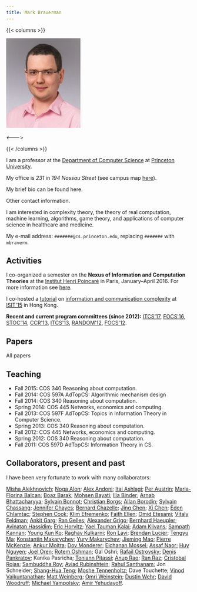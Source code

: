 ```yaml
---
title: Mark Braverman
---
```


<!-- markdownlint-capture -->
<!-- markdownlint-disable MD033 -->

<!-- markdownlint-restore -->

{{< columns >}} <!-- begin columns block -->

![Mark Braverman professional headshot, 2019](/media/Braverman-2019-small.png)

<---> <!-- magic sparator, between columns -->

{{< /columns >}}

I am a professor at the [Department of Computer Science](https://www.cs.princeton.edu/)
at [Princeton University](https://www.princeton.edu/).

My office is *231* in *194 Nassau Street* (see campus map
[here](https://m.princeton.edu/default/map/map?filter=194%20Nassau&_recenter=true)).

My brief bio can be found here.

Other contact information.

I am interested in complexity theory, the theory of real computation, machine learning, algorithms, game theory, and applications of computer science in healthcare and medicine.

My e-mail address: `#######@cs.princeton.edu`, replacing `#######` with `mbraverm`.

## Activities
I co-organized a semester on the **Nexus of Information and Computation Theories**
at the [Institut Henri Poincaré](https://www.ihp.fr/en) in Paris, January–April 2016.
For more information see [here](https://csnexus.info/).

I co-hosted a [tutorial](https://www.isit2015.org/program/tutorials.html) on
[information and communication complexity](https://www.isit2015.org/resources/tutorials/T-AM-1.pdf)
at [ISIT'15](https://www.isit2015.org/) in Hong Kong.

**Recent and current program committees (since 2012):**
[ITCS'17](http://itcs-conf.org/itcs17/itcs17-info.html),
[FOCS'16](http://archive.dimacs.rutgers.edu/FOCS16/),
[STOC'14](http://www.columbia.edu/~cs2035/stoc/stoc2014/),
[CCR'13](http://ccr2013.mccme.ru/),
[ITCS'13](http://itcs2013.cs.berkeley.edu/),
[RANDOM'12](http://cui.unige.ch/tcs/random-approx/2012/),
[FOCS'12](http://ieee-focs.org/focs2012/).

## Papers
All papers

## Teaching
- Fall 2015: COS 340 Reasoning about computation.
- Fall 2014: COS 597A AdTopCS: Algorithmic mechanism design
- Fall 2014: COS 340 Reasoning about computation.
- Spring 2014: COS 445 Networks, economics and computing.
- Fall 2013: COS 597F AdTopCS: Topics in Information Theory in Computer Science.
- Spring 2013: COS 340 Reasoning about computation.
- Fall 2012: COS 445 Networks, economics and computing.
- Spring 2012: COS 340 Reasoning about computation.
- Fall 2011: COS 597D AdTopCS: Information Theory in CS.

## Collaborators, present and past

I have been very fortunate to work with many collaborators:

[Misha Alekhnovich](https://www.math.ias.edu/~misha/);
[Noga Alon](https://www.tau.ac.il/~nogaa/);
[Alex Andoni](https://www.mit.edu/~andoni/);
[Itai Ashlagi](https://web.mit.edu/iashlagi/www/);
[Per Austrin](https://www.cs.toronto.edu/~austrin/);
[Maria-Florina Balcan](https://www.cc.gatech.edu/~ninamf/);
[Boaz Barak](https://www.boazbarak.org/);
[Mohsen Bayati](https://www.stanford.edu/~bayati/);
[Ilia Binder](https://www.math.toronto.edu/ilia/);
[Arnab Bhattacharyya](https://web.mit.edu/~abhatt/www/);
[Sylvain Bonnot](https://www.math.sunysb.edu/~bonnot/);
[Christian Borgs](https://research.microsoft.com/en-us/um/people/borgs/);
[Allan Borodin](https://www.cs.toronto.edu/~bor/);
[Sylvain Chassang](https://www.princeton.edu/~chassang/);
[Jennifer Chayes](https://research.microsoft.com/en-us/press/jchayes.aspx);
[Bernard Chazelle](https://www.cs.princeton.edu/~chazelle/);
[Jing Chen](https://people.csail.mit.edu/jingchen/);
[Xi Chen](https://www.cs.columbia.edu/~xichen/Homepage/Welcome.html);
[Eden Chlamtac](https://www.cs.princeton.edu/~chlamtac/);
[Stephen Cook](https://www.cs.toronto.edu/~sacook/);
[Klim Efremenko](https://www.ocf.berkeley.edu/~klimefre/);
[Faith Ellen](https://www.cs.toronto.edu/~faith/);
[Omid Etesami](https://algo.epfl.ch/~etesami/);
[Vitaly Feldman](https://www.almaden.ibm.com/cs/people/vitaly/);
[Ankit Garg](https://www.cs.princeton.edu/~garg/);
[Ran Gelles](https://www.cs.princeton.edu/~rgelles/);
[Alexander Grigo](https://www.math.toronto.edu/grigo/);
[Bernhard Haeupler](https://www.cs.cmu.edu/~haeupler/);
[Avinatan Hassidim](https://www2.lns.mit.edu/~avinatan/);
[Eric Horvitz](https://research.microsoft.com/en-us/um/people/horvitz/);
[Yael Tauman Kalai](https://research.microsoft.com/en-us/um/people/yael/);
[Adam Klivans](https://www.cs.utexas.edu/~klivans/);
[Sampath Kannan](https://www.cis.upenn.edu/~kannan/);
[Young Kun Ko](https://www.cs.princeton.edu/~yko/);
[Raghav Kulkarni](https://sites.google.com/site/kulraghav/);
[Ron Lavi](https://ie.technion.ac.il/~ronlavi/);
[Brendan Lucier](https://www.cs.toronto.edu/~blucier/);
[Tengyu Ma](https://www.cs.princeton.edu/~tengyu/);
[Konstantin Makarychev](https://www.cs.princeton.edu/~kmakaryc/);
[Yury Makarychev](https://ttic.uchicago.edu/~yury/);
[Jieming Mao](https://www.cs.princeton.edu/~jiemingm/);
[Pierre McKenzie](https://www.iro.umontreal.ca/~mckenzie/);
[Ankur Moitra](https://people.csail.mit.edu/moitra/);
[Dov Monderer](https://ie.technion.ac.il/Home/Users/dov0.html);
[Elchanan Mossel](https://www.stat.berkeley.edu/~mossel/);
[Assaf Naor](https://www.cims.nyu.edu/~naor/);
[Huy Nguyen](https://www.cs.princeton.edu/~hlnguyen/);
[Joel Oren](https://www.cs.toronto.edu/~oren/cs_toronto/Joel_Oren.html);
[Rotem Oshman](https://people.csail.mit.edu/rotem/);
Gal Oshri;
[Rafail Ostrovsky](https://web.cs.ucla.edu/~rafail/);
[Denis Pankratov](https://people.cs.uchicago.edu/~pankratov/);
Kanika Pasricha;
[Toniann Pitassi](https://www.cs.utoronto.ca/~toni/);
[Anup Rao](https://www.cs.washington.edu/homes/anuprao/);
[Ran Raz](https://www.wisdom.weizmann.ac.il/~ranraz/);
[Cristobal Rojas](https://www.math.toronto.edu/crojas/);
[Sambuddha Roy](https://researcher.ibm.com/view.php?person=in-sambuddha);
[Aviad Rubinshtein](https://www.eecs.berkeley.edu/~aviad/);
[Rahul Santhanam](https://homepages.inf.ed.ac.uk/rsanthan/);
Jon Schneider;
[Shang-Hua Teng](https://www-bcf.usc.edu/~shanghua/);
[Moshe Tennenholtz](https://iew3.technion.ac.il/Home/Users/Moshet.phtml);
Dave Touchette;
[Vinod Vaikuntanathan](https://people.csail.mit.edu/vinodv/index.html);
[Matt Weinberg](https://www.cs.princeton.edu/~smattw/);
[Omri Weinstein](https://www.cs.princeton.edu/~oweinste/);
[Dustin Wehr](https://www.cs.utoronto.ca/~wehr/);
[David Woodruff](https://researcher.watson.ibm.com/researcher/view.php?person=us-dpwoodru);
[Michael Yampolsky](https://www.math.toronto.edu/yampol/);
[Amir Yehudayoff](https://www.technion.ac.il/~yehuday/).
